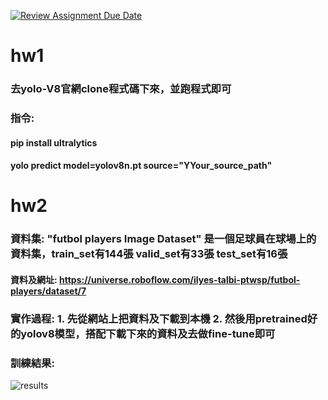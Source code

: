 [![Review Assignment Due Date](https://classroom.github.com/assets/deadline-readme-button-24ddc0f5d75046c5622901739e7c5dd533143b0c8e959d652212380cedb1ea36.svg)](https://classroom.github.com/a/4sJVECVc)

hw1
===
### 去yolo-V8官網clone程式碼下來，並跑程式即可
### 指令:
#### pip install ultralytics
#### yolo predict model=yolov8n.pt source="YYour_source_path"

hw2
===
### 資料集: "futbol players Image Dataset" 是一個足球員在球場上的資料集，train_set有144張 valid_set有33張 test_set有16張
#### 資料及網址: https://universe.roboflow.com/ilyes-talbi-ptwsp/futbol-players/dataset/7

### 實作過程: 1. 先從網站上把資料及下載到本機 2. 然後用pretrained好的yolov8模型，搭配下載下來的資料及去做fine-tune即可

### 訓練結果:
![results](https://github.com/mvclab-ntust-course/course4-B11115019/assets/127180001/e672e64c-bab2-4204-8bec-e1de399ea95b)
